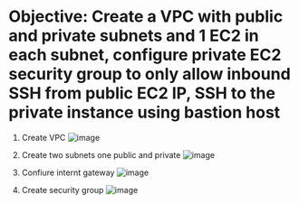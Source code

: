 # Objective: Create a VPC with public and private subnets and 1 EC2 in each subnet, configure private EC2 security group to only allow inbound SSH from public EC2 IP, SSH to the private instance using bastion host
1. Create VPC 
![image](https://github.com/user-attachments/assets/8ea676a3-3cd1-4afc-9a30-d12976a5e7d7)

2. Create two subnets one public and private
![image](https://github.com/user-attachments/assets/349e9a51-255a-4730-a0a0-9d2533360ab5)

3. Confiure internt gateway
![image](https://github.com/user-attachments/assets/341e5928-cb63-45b7-903c-0a1db1efe461)

4. Create security group
![image](https://github.com/user-attachments/assets/cde4d6e4-7854-41c4-8f65-321dd1e1b8e4)

